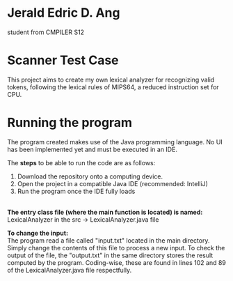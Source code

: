 # Jerald Edric D. Ang
student from CMPILER S12

# Scanner Test Case 
This project aims to create my own lexical analyzer for recognizing valid tokens, following the lexical rules of MIPS64, a reduced instruction set for CPU.

# Running the program
The program created makes use of the Java programming language. No UI has been implemented yet and must be executed in an IDE. <br>

The <b>steps</b> to be able to run the code are as follows:
1. Download the repository onto a computing device. 
2. Open the project in a compatible Java IDE (recommended: IntelliJ)
3. Run the program once the IDE fully loads
<br>
<b>The entry class file (where the main function is located) is named:</b><br>
LexicalAnalyzer in the src -> LexicalAnalyzer.java file <br>

<b>To change the input:</b><br>
The program read a file called "input.txt" located in the main directory. Simply change the contents of this file to process a new input. To check the output of the file, the "output.txt" in the same directory stores the result computed by the program. Coding-wise, these are found in lines 102 and 89 of the LexicalAnalyzer.java file respectfully. 
